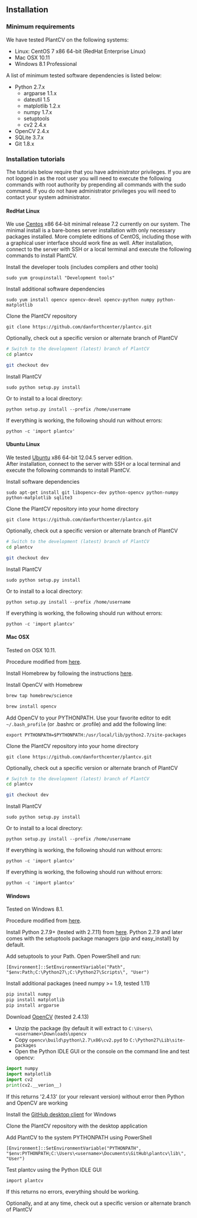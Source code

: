 ## Installation

### Minimum requirements

We have tested PlantCV on the following systems:

- Linux: CentOS 7 x86 64-bit (RedHat Enterprise Linux)
- Mac OSX 10.11
- Windows 8.1 Professional

A list of minimum tested software dependencies is listed below:

- Python 2.7.x
    - argparse 1.1.x
    - dateutil 1.5
    - matplotlib 1.2.x
    - numpy 1.7.x
    - setuptools
    - cv2 2.4.x
- OpenCV 2.4.x
- SQLite 3.7.x
- Git 1.8.x

### Installation tutorials

The tutorials below require that you have administrator privileges. 
If you are not logged in as the root user you will need to execute the following commands with root authority by prepending all commands with the sudo command. 
If you do not have administrator privileges you will need to contact your system administrator.

#### RedHat Linux

We use [Centos](https://www.centos.org/) x86 64-bit minimal release 7.2 currently on our system. 
The minimal install is a bare-bones server installation with only necessary packages installed. 
More complete editions of CentOS, including those with a graphical user interface should work fine as well. 
After installation, connect to the server with SSH or a local terminal and execute the following commands to install PlantCV.

Install the developer tools (includes compilers and other tools)

`sudo yum groupinstall "Development tools"`

Install additional software dependencies

`sudo yum install opencv opencv-devel opencv-python numpy python-matplotlib`

Clone the PlantCV repository

`git clone https://github.com/danforthcenter/plantcv.git`

Optionally, check out a specific version or alternate branch of PlantCV

```bash
# Switch to the development (latest) branch of PlantCV
cd plantcv

git checkout dev
```

Install PlantCV

`sudo python setup.py install`

Or to install to a local directory:

`python setup.py install --prefix /home/username`

If everything is working, the following should run without errors:

`python -c 'import plantcv'`

#### Ubuntu Linux

We tested [Ubuntu](http://www.ubuntu.com/) x86 64-bit 12.04.5 server edition.  
After installation, connect to the server with SSH or a local terminal and execute the following commands to install PlantCV.

Install software dependencies

`sudo apt-get install git libopencv-dev python-opencv python-numpy python-matplotlib sqlite3`

Clone the PlantCV repository into your home directory

`git clone https://github.com/danforthcenter/plantcv.git`

Optionally, check out a specific version or alternate branch of PlantCV

```bash
# Switch to the development (latest) branch of PlantCV
cd plantcv

git checkout dev
```

Install PlantCV

`sudo python setup.py install`

Or to install to a local directory:

`python setup.py install --prefix /home/username`

If everything is working, the following should run without errors:

`python -c 'import plantcv'`

#### Mac OSX

Tested on OSX 10.11.

Procedure modified from [here](https://jjyap.wordpress.com/2014/05/24/installing-opencv-2-4-9-on-mac-osx-with-python-support/).

Install Homebrew by following the instructions [here](http://brew.sh/).

Install OpenCV with Homebrew

```bash
brew tap homebrew/science

brew install opencv
```

Add OpenCV to your PYTHONPATH. Use your favorite editor to edit `~/.bash_profile` (or .bashrc or .profile) and add the following line:

`export PYTHONPATH=$PYTHONPATH:/usr/local/lib/python2.7/site-packages`

Clone the PlantCV repository into your home directory

`git clone https://github.com/danforthcenter/plantcv.git`

Optionally, check out a specific version or alternate branch of PlantCV

```bash
# Switch to the development (latest) branch of PlantCV
cd plantcv

git checkout dev
```

Install PlantCV

`sudo python setup.py install`

Or to install to a local directory:

`python setup.py install --prefix /home/username`

If everything is working, the following should run without errors:

`python -c 'import plantcv'`

If everything is working, the following should run without errors:

`python -c 'import plantcv'`

#### Windows

Tested on Windows 8.1.

Procedure modified from [here](http://docs.opencv.org/master/d5/de5/tutorial_py_setup_in_windows.html#gsc.tab=0).

Install Python 2.7.9+ (tested with 2.7.11) from [here](https://www.python.org).
Python 2.7.9 and later comes with the setuptools package managers (pip and easy_install) by default.

Add setuptools to your Path. Open PowerShell and run:

`[Environment]::SetEnvironmentVariable("Path", "$env:Path;C:\Python27\;C:\Python27\Scripts\", "User")`

Install additional packages (need numpy >= 1.9, tested 1.11)

```bash
pip install numpy
pip install matplotlib
pip install argparse
```

Download [OpenCV](https://github.com/itseez/opencv/releases) (tested 2.4.13)

- Unzip the package (by default it will extract to `C:\Users\<username>\Downloads\opencv`
- Copy `opencv\build\python\2.7\x86\cv2.pyd` to `C:\Python27\Lib\site-packages`
- Open the Python IDLE GUI or the console on the command line and test opencv:

```python
import numpy
import matplotlib
import cv2
print(cv2.__verion__)
```

If this returns '2.4.13' (or your relevant version) without error then Python and OpenCV are working

Install the [GitHub desktop client](https://desktop.github.com) for Windows

Clone the PlantCV repository with the desktop application

Add PlantCV to the system PYTHONPATH using PowerShell

`[Environment]::SetEnvironmentVariable("PYTHONPATH", "$env:PYTHONPATH;C:\Users\<username>\Documents\GitHub\plantcv\lib\", "User")`

Test plantcv using the Python IDLE GUI

`import plantcv`

If this returns no errors, everything should be working.

Optionally, and at any time, check out a specific version or alternate branch of PlantCV